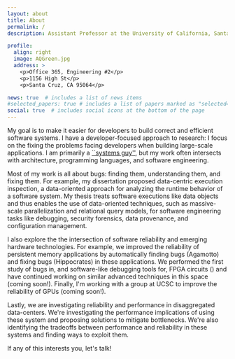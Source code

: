 ```yaml
---
layout: about
title: About
permalink: /
description: Assistant Professor at the University of California, Santa Cruz. <br /> I'm looking for graduate students interested in starting Fall 2022! <br/>(Click here)[https://grad.soe.ucsc.edu/cse] for information about CSE at UC Santa Cruz; (click here)[https://applygrad.ucsc.edu/apply/] to go directly to the application page

profile:
  align: right
  image: AQGreen.jpg
  address: >
    <p>Office 365, Engineering #2</p>
    <p>1156 High St</p>
    <p>Santa Cruz, CA 95064</p>

news: true  # includes a list of news items
#selected_papers: true # includes a list of papers marked as "selected={true}"
social: true  # includes social icons at the bottom of the page
---
```


My goal is to make it easier for developers to build correct and
efficient software systems.  I have a developer-focused approach to
research: I focus on the fixing the problems facing developers when
building large-scale applications.  I am primarily a [``systems
guy''](https://www.usenix.org/system/files/1311_05-08_mickens.pdf),
but my work often intersects with architecture, programming languages,
and software engineering.

Most of my work is all about bugs: finding them, understanding them,
and fixing them.  For example, my dissertation proposed data-centric
execution inspection, a data-oriented approach for analyzing the
runtime behavior of a software system.  My thesis treats software
executions like data objects and thus enables the use of data-oriented
techniques, such as massive-scale parallelization and relational query
models, for software engineering tasks like debugging, security
forensics, data provenance, and configuration management.

I also explore the the intersection of software reliability and
emerging hardware technologies.  For example, we improved the
reliability of persistent memory applications by automatically finding
bugs (Agamotto) and fixing bugs (Hippocrates) in these applications.
We performed the first study of bugs in, and software-like debugging
tools for, FPGA circuits () and have continued working on similar
advanced techniques in this space (coming soon!).  Finally, I'm
working with a group at UCSC to improve the reliability of GPUs
(coming soon!).

Lastly, we are investigating reliability and performance in
disaggregated data-centers.  We're investigating the performance
implications of using these system and proposing solutions to mitigate
bottlenecks.  We're also identifying the tradeoffs between performance
and reliability in these systems and finding ways to exploit them.

If any of this interests you, let's talk!
